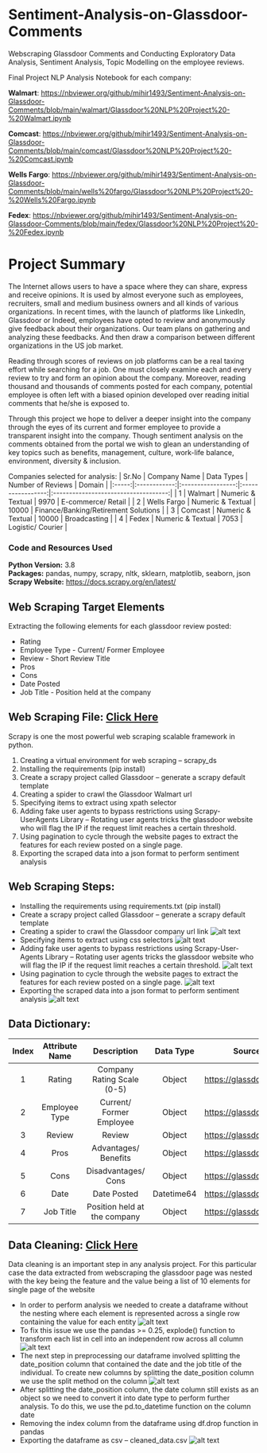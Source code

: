 # Sentiment-Analysis-on-Glassdoor-Comments
Webscraping Glassdoor Comments and Conducting Exploratory Data Analysis, Sentiment Analysis, Topic Modelling on the employee reviews. 

Final Project NLP Analysis Notebook for each company:

**Walmart**: https://nbviewer.org/github/mihir1493/Sentiment-Analysis-on-Glassdoor-Comments/blob/main/walmart/Glassdoor%20NLP%20Project%20-%20Walmart.ipynb

**Comcast**: https://nbviewer.org/github/mihir1493/Sentiment-Analysis-on-Glassdoor-Comments/blob/main/comcast/Glassdoor%20NLP%20Project%20-%20Comcast.ipynb

**Wells Fargo**: https://nbviewer.org/github/mihir1493/Sentiment-Analysis-on-Glassdoor-Comments/blob/main/wells%20fargo/Glassdoor%20NLP%20Project%20-%20Wells%20Fargo.ipynb

**Fedex**: https://nbviewer.org/github/mihir1493/Sentiment-Analysis-on-Glassdoor-Comments/blob/main/fedex/Glassdoor%20NLP%20Project%20-%20Fedex.ipynb

# Project Summary
The Internet allows users to have a space where they can share, express and receive opinions. It is used by almost everyone such as employees, recruiters, small and medium business owners and all kinds of various organizations. In recent times, with the launch of platforms like LinkedIn, Glassdoor or Indeed, employees have opted to review and anonymously give feedback about their organizations. Our team plans on gathering and analyzing these feedbacks. And then draw a comparison between different organizations in the US job market. 

Reading through scores of reviews on job platforms can be a real taxing effort while searching for a job. One must closely examine each and every review to try and form an opinion about the company. Moreover, reading thousand and thousands of comments posted for each company, potential employee is often left with a biased opinion developed over reading initial comments that he/she is exposed to. 
  
Through this project we hope to deliver a deeper insight into the company through the eyes of its current and former employee to provide a transparent insight into the company. Though sentiment analysis on the comments obtained from the portal we wish to glean an understanding of key topics such as benefits, management, culture, work-life balance, environment, diversity & inclusion.

Companies selected for analysis:
| Sr.No | Company Name |     Data Types    | Number of Reviews |                Domain                |
|:-----:|:------------:|:-----------------:|:-----------------:|:------------------------------------:|
| 1     | Walmart      | Numeric & Textual |        9970       |          E-commerce/ Retail          |
| 2     | Wells Fargo  | Numeric & Textual |       10000       | Finance/Banking/Retirement Solutions |
| 3     | Comcast      | Numeric & Textual |       10000       |             Broadcasting             |
| 4     | Fedex        | Numeric & Textual |        7053       |           Logistic/ Courier          |

### Code and Resources Used 
**Python Version:** 3.8  
**Packages:** pandas, numpy, scrapy, nltk, sklearn, matplotlib, seaborn, json  
**Scrapy Website:** https://docs.scrapy.org/en/latest/  

## Web Scraping Target Elements
Extracting the following elements for each glassdoor review posted:
*	Rating
*	Employee Type - Current/ Former Employee
*	Review - Short Review Title
*	Pros
*	Cons
*	Date Posted
*	Job Title - Position held at the company

## Web Scraping File: [Click Here](https://github.com/mihir1493/Sentiment-Analysis-on-Glassdoor-Comments/blob/main/glassdoor/glassdoor/spiders/glassdoor_spider.py)

Scrapy is one the most powerful web scraping scalable framework in python. 

1.	Creating a virtual environment for web scraping – scrapy_ds 
2.	Installing the requirements (pip install)
3.	Create a scrapy project called Glassdoor – generate a scrapy default template
4.	Creating a spider to crawl the Glassdoor Walmart url
5.	Specifying items to extract using xpath selector 
6.	Adding fake user agents to bypass restrictions using Scrapy-UserAgents Library – Rotating user agents tricks the glassdoor website who will flag the IP if the request limit reaches a certain threshold. 
7.	Using pagination to cycle through the website pages to extract the features for each review posted on a single page. 
8.	Exporting the scraped data into a json format to perform sentiment analysis

## Web Scraping Steps:
*	Installing the requirements using requirements.txt (pip install)
*	Create a scrapy project called Glassdoor – generate a scrapy default template
*	Creating a spider to crawl the Glassdoor company url link
![alt text](https://github.com/mihir1493/Sentiment-Analysis-on-Glassdoor-Comments/blob/main/img%20src/Picture1.jpg)
*	Specifying items to extract using css selectors
![alt text](https://github.com/mihir1493/Sentiment-Analysis-on-Glassdoor-Comments/blob/main/img%20src/Picture2.jpg)
*	Adding fake user agents to bypass restrictions using Scrapy-User-Agents Library – Rotating user agents tricks the glassdoor website who will flag the IP if the request limit reaches a certain threshold.
![alt text](https://github.com/mihir1493/Sentiment-Analysis-on-Glassdoor-Comments/blob/main/img%20src/Picture3.jpg)
*	Using pagination to cycle through the website pages to extract the features for each review posted on a single page.
![alt text](https://github.com/mihir1493/Sentiment-Analysis-on-Glassdoor-Comments/blob/main/img%20src/Picture4.jpg)
*	Exporting the scraped data into a json format to perform sentiment analysis
![alt text](https://github.com/mihir1493/Sentiment-Analysis-on-Glassdoor-Comments/blob/main/img%20src/Picture5.jpg)

## Data Dictionary: 
| Index | Attribute Name |          Description         |  Data Type |         Source         |
|:-----:|:--------------:|:----------------------------:|:----------:|:----------------------:|
|   1   |     Rating     |  Company Rating Scale (0-5)  |   Object   | https://glassdoor.com/ |
|   2   |  Employee Type |   Current/ Former Employee   |   Object   | https://glassdoor.com/ |
|   3   |     Review     |            Review            |   Object   | https://glassdoor.com/ |
|   4   |      Pros      |     Advantages/ Benefits     |   Object   | https://glassdoor.com/ |
|   5   |      Cons      |      Disadvantages/ Cons     |   Object   | https://glassdoor.com/ |
|   6   |      Date      |          Date Posted         | Datetime64 | https://glassdoor.com/ |
|   7   |    Job Title   | Position held at the company |   Object   | https://glassdoor.com/ |

## Data Cleaning: [Click Here](https://github.com/mihir1493/Sentiment-Analysis-on-Glassdoor-Comments/blob/main/Glassdoor_Data_Cleaning.ipynb)
Data cleaning is an important step in any analysis project. For this particular case the data extracted from webscraping the glassdoor page was nested with the key being the feature and the value being a list of 10 elements for single page of the website

*	In order to perform analysis we needed to create a dataframe without the nesting where each element is represented across a single row containing the value for each entity
![alt text](https://github.com/mihir1493/Sentiment-Analysis-on-Glassdoor-Comments/blob/main/img%20src/Picture6.jpg)
*	To fix this issue we use the pandas >= 0.25, explode() function to transform each list in cell into an independent row across all column
![alt text](https://github.com/mihir1493/Sentiment-Analysis-on-Glassdoor-Comments/blob/main/img%20src/Picture7.jpg)
*	The next step in preprocessing our dataframe involved splitting the date_position column that contained the date and the job title of the individual. To create new columns by splitting the date_position column we use the split method on the column 
![alt text](https://github.com/mihir1493/Sentiment-Analysis-on-Glassdoor-Comments/blob/main/img%20src/Picture8.jpg)
*	After splitting the date_position column, the date column still exists as an object so we need to convert it into date type to perform further analysis. To do this, we use the pd.to_datetime function on the column date
*	Removing the index column from the dataframe using df.drop function in pandas
*	Exporting the dataframe as csv – cleaned_data.csv
![alt text](https://github.com/mihir1493/Sentiment-Analysis-on-Glassdoor-Comments/blob/main/img%20src/Picture9.jpg)













